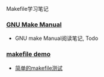 Makefile学习笔记
### [GNU Make Manual](https://www.gnu.org/software/make/manual/)
* GNU make Manual阅读笔记, Todo
### [makefile demo](./makefile_demo/Makefile)
* [简单的makefile测试](./makefile_demo/README.md)
